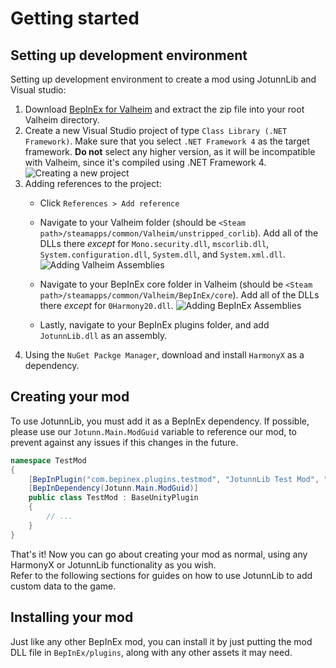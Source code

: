 # Getting started


## Setting up development environment
Setting up development environment to create a mod using JotunnLib and Visual studio:

1. Download [BepInEx for Valheim](https://valheim.thunderstore.io/package/download/denikson/BepInExPack_Valheim/5.4.701/) and extract the zip file into your root Valheim directory.
2. Create a new Visual Studio project of type `Class Library (.NET Framework)`. Make sure that you select `.NET Framework 4` as the target framework. **Do not** select any higher version, as it will be incompatible with Valheim, since it's compiled using .NET Framework 4.
![Creating a new project](../images/getting-started/vs-create-proj.png "Creating a new project")
3. Adding references to the project:
    - Click `References > Add reference`

    - Navigate to your Valheim folder (should be `<Steam path>/steamapps/common/Valheim/unstripped_corlib`). Add all of the DLLs there _except_ for `Mono.security.dll`, `mscorlib.dll`, `System.configuration.dll`, `System.dll`, and `System.xml.dll`.
    ![Adding Valheim Assemblies](../images/getting-started/vs-valheim-assemblies.png "Adding Valheim Assemblies")
    
    - Navigate to your BepInEx core folder in Valheim (should be `<Steam path>/steamapps/common/Valheim/BepInEx/core`). Add all of the DLLs there _except_ for `0Harmony20.dll`.
    ![Adding BepInEx Assemblies](../images/getting-started/vs-bepinex-assemblies.png "Adding BepInEx Assemblies")

    - Lastly, navigate to your BepInEx plugins folder, and add `JotunnLib.dll` as an assembly.
4. Using the `NuGet Packge Manager`, download and install `HarmonyX` as a dependency.

## Creating your mod
To use JotunnLib, you must add it as a BepInEx dependency. If possible, please use our `Jotunn.Main.ModGuid` variable to reference our mod, to prevent against any issues if this changes in the future.

```cs
namespace TestMod
{
    [BepInPlugin("com.bepinex.plugins.testmod", "JotunnLib Test Mod", "0.0.1")]
    [BepInDependency(Jotunn.Main.ModGuid)]
    public class TestMod : BaseUnityPlugin
    {
        // ...
    }
}
```

That's it! Now you can go about creating your mod as normal, using any HarmonyX or JotunnLib functionality as you wish.  
Refer to the following sections for guides on how to use JotunnLib to add custom data to the game.

## Installing your mod
Just like any other BepInEx mod, you can install it by just putting the mod DLL file in `BepInEx/plugins`, along with any other assets it may need.
